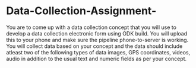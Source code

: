 # Data-Collection-Assignment-
You are to come up with a data collection concept that you will use to develop a data collection electronic form using ODK build. You will upload this to your phone and make sure the pipeline phone-to-server is working. You will collect data based on your concept and the data should include atleast two of the following types of data images, GPS coordinates, videos, audio in addition to the usual text and numeric fields as per your concept.
